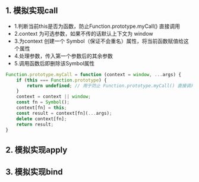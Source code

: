 ## 1. 模拟实现call

* 1.判断当前this是否为函数，防止Function.prototype.myCall() 直接调用
* 2.context 为可选参数，如果不传的话默认上下文为 window
* 3.为context 创建一个 Symbol（保证不会重名）属性，将当前函数赋值给这个属性
* 4.处理参数，传入第一个参数后的其余参数
* 5.调用函数后即删除该Symbol属性
```js
Function.prototype.myCall = function (context = window, ...args) {
    if (this === Function.prototype) {
        return undefined; // 用于防止 Function.prototype.myCall() 直接调用
    }
    context = context || window;
    const fn = Symbol();
    context[fn] = this;
    const result = context[fn](...args);
    delete context[fn];
    return result;
}
```
## 2. 模拟实现apply

## 3. 模拟实现bind

